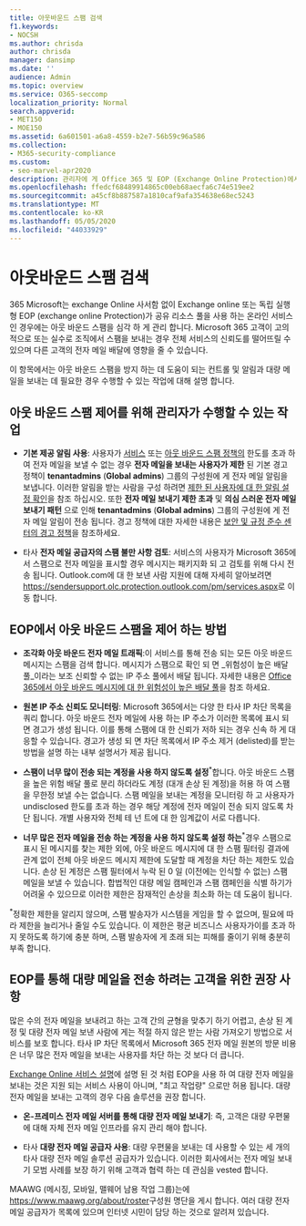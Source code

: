 ```yaml
---
title: 아웃바운드 스팸 검색
f1.keywords:
- NOCSH
ms.author: chrisda
author: chrisda
manager: dansimp
ms.date: ''
audience: Admin
ms.topic: overview
ms.service: O365-seccomp
localization_priority: Normal
search.appverid:
- MET150
- MOE150
ms.assetid: 6a601501-a6a8-4559-b2e7-56b59c96a586
ms.collection:
- M365-security-compliance
ms.custom:
- seo-marvel-apr2020
description: 관리자에 게 Office 365 및 EOP (Exchange Online Protection)에서 고객을 아웃 바운드 스팸으로 보호 하는 방법 및 대량 메일을 보내는 데 필요한 경우 수행할 작업에 대해 알아봅니다.
ms.openlocfilehash: ffedcf68489914865c00eb68aecfa6c74e519ee2
ms.sourcegitcommit: a45cf8b887587a1810caf9afa354638e68ec5243
ms.translationtype: MT
ms.contentlocale: ko-KR
ms.lasthandoff: 05/05/2020
ms.locfileid: "44033929"
---
```

# <a name="outbound-spam-protection"></a>아웃바운드 스팸 검색

365 Microsoft는 exchange Online 사서함 없이 Exchange online 또는 독립 실행형 EOP (exchange online Protection)가 공유 리소스 풀을 사용 하는 온라인 서비스인 경우에는 아웃 바운드 스팸을 심각 하 게 관리 합니다. Microsoft 365 고객이 고의적으로 또는 실수로 조직에서 스팸을 보내는 경우 전체 서비스의 신뢰도를 떨어뜨릴 수 있으며 다른 고객의 전자 메일 배달에 영향을 줄 수 있습니다.

이 항목에서는 아웃 바운드 스팸을 방지 하는 데 도움이 되는 컨트롤 및 알림과 대량 메일을 보내는 데 필요한 경우 수행할 수 있는 작업에 대해 설명 합니다.

## <a name="what-admins-can-do-to-control-outbound-spam"></a>아웃 바운드 스팸 제어를 위해 관리자가 수행할 수 있는 작업

- **기본 제공 알림 사용**: 사용자가 [서비스](https://docs.microsoft.com/office365/servicedescriptions/exchange-online-service-description/exchange-online-limits#sending-limits-across-office-365-options) 또는 [아웃 바운드 스팸 정책의](configure-the-outbound-spam-policy.md) 한도를 초과 하 여 전자 메일을 보낼 수 없는 경우 **전자 메일을 보내는 사용자가 제한** 된 기본 경고 정책이 **tenantadmins** (**Global admins**) 그룹의 구성원에 게 전자 메일 알림을 보냅니다. 이러한 알림을 받는 사람을 구성 하려면 [제한 된 사용자에 대 한 알림 설정 확인](removing-user-from-restricted-users-portal-after-spam.md#verify-the-alert-settings-for-restricted-users)을 참조 하십시오. 또한 **전자 메일 보내기 제한 초과** 및 **의심 스러운 전자 메일 보내기 패턴** 으로 인해 **tenantadmins** (**Global admins**) 그룹의 구성원에 게 전자 메일 알림이 전송 됩니다. 경고 정책에 대한 자세한 내용은 [보안 및 규정 준수 센터의 경고 정책](../../compliance/alert-policies.md)을 참조하세요.

- 타사 **전자 메일 공급자의 스팸 불만 사항 검토**: 서비스의 사용자가 Microsoft 365에서 스팸으로 전자 메일을 표시할 경우 메시지는 패키지화 되 고 검토를 위해 다시 전송 됩니다. Outlook.com에 대 한 보낸 사람 지원에 대해 자세히 알아보려면 <https://sendersupport.olc.protection.outlook.com/pm/services.aspx>로 이동 합니다.

## <a name="how-eop-controls-outbound-spam"></a>EOP에서 아웃 바운드 스팸을 제어 하는 방법

- **조각화 아웃 바운드 전자 메일 트래픽**:이 서비스를 통해 전송 되는 모든 아웃 바운드 메시지는 스팸을 검색 합니다. 메시지가 스팸으로 확인 되 면 _위험성이 높은 배달 풀_이라는 보조 신뢰할 수 없는 IP 주소 풀에서 배달 됩니다. 자세한 내용은 [Office 365에서 아웃 바운드 메시지에 대 한 위험성이 높은 배달 풀](high-risk-delivery-pool-for-outbound-messages.md)을 참조 하세요.

- **원본 IP 주소 신뢰도 모니터링**: Microsoft 365에서는 다양 한 타사 IP 차단 목록을 쿼리 합니다. 아웃 바운드 전자 메일에 사용 하는 IP 주소가 이러한 목록에 표시 되 면 경고가 생성 됩니다. 이를 통해 스팸에 대 한 신뢰가 저하 되는 경우 신속 하 게 대응할 수 있습니다. 경고가 생성 되 면 차단 목록에서 IP 주소 제거 (delisted)를 받는 방법을 설명 하는 내부 설명서가 제공 됩니다.

- **스팸이 너무 많이 전송 되는 계정을 사용 하지 않도록 설정**<sup>\*</sup>합니다. 아웃 바운드 스팸을 높은 위험 배달 풀로 분리 하더라도 계정 (대개 손상 된 계정)을 허용 하 여 스팸을 무한정 보낼 수는 없습니다. 스팸 메일을 보내는 계정을 모니터링 하 고 사용자가 undisclosed 한도를 초과 하는 경우 해당 계정에 전자 메일이 전송 되지 않도록 차단 됩니다. 개별 사용자와 전체 테 넌 트에 대 한 임계값이 서로 다릅니다.

- **너무 많은 전자 메일을 전송 하는 계정을 사용 하지 않도록 설정 하는**<sup>\*</sup>경우 스팸으로 표시 된 메시지를 찾는 제한 외에, 아웃 바운드 메시지에 대 한 스팸 필터링 결과에 관계 없이 전체 아웃 바운드 메시지 제한에 도달할 때 계정을 차단 하는 제한도 있습니다. 손상 된 계정은 스팸 필터에서 누락 된 0 일 (이전에는 인식할 수 없는) 스팸 메일을 보낼 수 있습니다. 합법적인 대량 메일 캠페인과 스팸 캠페인을 식별 하기가 어려울 수 있으므로 이러한 제한은 잠재적인 손상을 최소화 하는 데 도움이 됩니다.

<sup>\*</sup>정확한 제한을 알리지 않으며, 스팸 발송자가 시스템을 게임을 할 수 없으며, 필요에 따라 제한을 늘리거나 줄일 수도 있습니다. 이 제한은 평균 비즈니스 사용자가이를 초과 하지 못하도록 하기에 충분 하며, 스팸 발송자에 게 초래 되는 피해를 줄이기 위해 충분히 부족 합니다.

## <a name="recommendations-for-customers-who-want-to-send-mass-mailings-through-eop"></a>EOP를 통해 대량 메일을 전송 하려는 고객을 위한 권장 사항

많은 수의 전자 메일을 보내려고 하는 고객 간의 균형을 맞추기 하기 어렵고, 손상 된 계정 및 대량 전자 메일 보낸 사람에 게는 적절 하지 않은 받는 사람 가져오기 방법으로 서비스를 보호 합니다. 타사 IP 차단 목록에서 Microsoft 365 전자 메일 원본의 방문 비용은 너무 많은 전자 메일을 보내는 사용자를 차단 하는 것 보다 더 큽니다.

[Exchange Online 서비스 설명](https://docs.microsoft.com/office365/servicedescriptions/exchange-online-service-description/exchange-online-limits)에 설명 된 것 처럼 EOP을 사용 하 여 대량 전자 메일을 보내는 것은 지원 되는 서비스 사용이 아니며, "최고 작업량" 으로만 허용 됩니다. 대량 전자 메일을 보내는 고객의 경우 다음 솔루션을 권장 합니다.

- **온-프레미스 전자 메일 서버를 통해 대량 전자 메일 보내기**: 즉, 고객은 대량 우편물에 대해 자체 전자 메일 인프라를 유지 관리 해야 합니다.

- 타사 **대량 전자 메일 공급자 사용**: 대량 우편물을 보내는 데 사용할 수 있는 세 개의 타사 대량 전자 메일 솔루션 공급자가 있습니다. 이러한 회사에서는 전자 메일 보내기 모범 사례를 보장 하기 위해 고객과 협력 하는 데 관심을 vested 합니다.

MAAWG (메시징, 모바일, 맬웨어 남용 작업 그룹)는에 <https://www.maawg.org/about/roster>구성원 명단을 게시 합니다. 여러 대량 전자 메일 공급자가 목록에 있으며 인터넷 시민이 담당 하는 것으로 알려져 있습니다.
